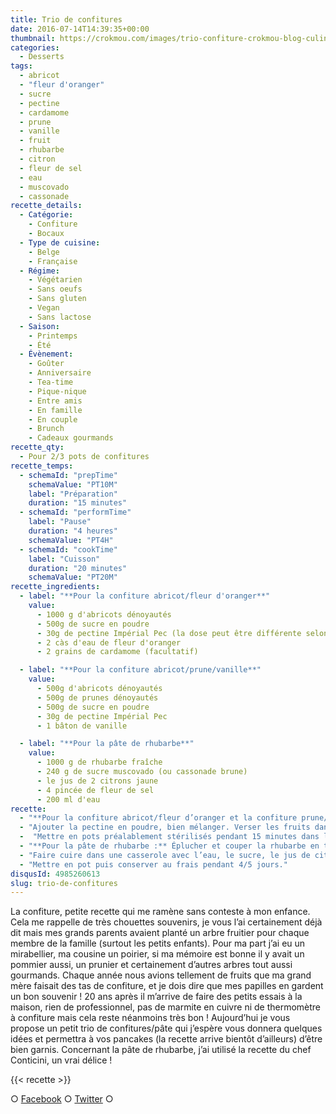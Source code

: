 ```yaml
---
title: Trio de confitures
date: 2016-07-14T14:39:35+00:00
thumbnail: https://crokmou.com/images/trio-confiture-crokmou-blog-culinaire.jpg
categories:
  - Desserts
tags:
  - abricot
  - "fleur d'oranger"
  - sucre
  - pectine
  - cardamome
  - prune
  - vanille
  - fruit
  - rhubarbe
  - citron
  - fleur de sel
  - eau
  - muscovado
  - cassonade
recette_details:
  - Catégorie:
    - Confiture
    - Bocaux
  - Type de cuisine:
    - Belge
    - Française
  - Régime:
    - Végétarien
    - Sans oeufs
    - Sans gluten
    - Vegan
    - Sans lactose
  - Saison:
    - Printemps
    - Été
  - Évènement:
    - Goûter
    - Anniversaire
    - Tea-time
    - Pique-nique
    - Entre amis
    - En famille
    - En couple
    - Brunch
    - Cadeaux gourmands
recette_qty:
  - Pour 2/3 pots de confitures
recette_temps:
  - schemaId: "prepTime"
    schemaValue: "PT10M"
    label: "Préparation"
    duration: "15 minutes"
  - schemaId: "performTime"
    label: "Pause"
    duration: "4 heures"
    schemaValue: "PT4H"
  - schemaId: "cookTime"
    label: "Cuisson"
    duration: "20 minutes"
    schemaValue: "PT20M"
recette_ingredients:
  - label: "**Pour la confiture abricot/fleur d'oranger**"
    value:
      - 1000 g d'abricots dénoyautés
      - 500g de sucre en poudre
      - 30g de pectine Impérial Pec (la dose peut être différente selon les marques)
      - 2 càs d'eau de fleur d'oranger
      - 2 grains de cardamome (facultatif)

  - label: "**Pour la confiture abricot/prune/vanille**"
    value:
      - 500g d'abricots dénoyautés
      - 500g de prunes dénoyautés
      - 500g de sucre en poudre
      - 30g de pectine Impérial Pec
      - 1 bâton de vanille

  - label: "**Pour la pâte de rhubarbe**"
    value:
      - 1000 g de rhubarbe fraîche
      - 240 g de sucre muscovado (ou cassonade brune)
      - le jus de 2 citrons jaune
      - 4 pincée de fleur de sel
      - 200 ml d'eau
recette:
  - "**Pour la confiture abricot/fleur d’oranger et la confiture prune/abricot/vanille :** laver les fruits, les couper en deux et enlever le noyau. Dans un saladier, verser le sucre sur les fruits et ajouter la fleur d’oranger et/ou la vanille selon la recette. Mélanger avec les mains et laisser macérer pendant 2/3h à température ambiante."
  - "Ajouter la pectine en poudre, bien mélanger. Verser les fruits dans une casserole et faire cuire à feu doux pendant 20/30 minutes environ. Enlever la mousse au fur et à mesure qu’elle se forme. Pour vérifier si votre confiture est prête, verser une petite goutte sur une soucoupe préalablement mise au frais, si lorsque vous penchez la soucoupe la goutte ne coule pas, votre confiture est prête ! (Pour ceux qui n’aiment pas les morceaux, comme moi, mixer avant de mettre en pots)"
  -  "Mettre en pots préalablement stérilisés pendant 15 minutes dans l’eau bouillante. Bien fermer et retourner le pot."
  - "**Pour la pâte de rhubarbe :** Éplucher et couper la rhubarbe en tronçons, eux même coupés en deux dans le sens de la longueur par après."
  - "Faire cuire dans une casserole avec l’eau, le sucre, le jus de citron et la fleur de sel pendant 25/30 minutes environ. Remuer régulièrement et ne pas hésiter à écraser un peu la rhubarbe avec la spatule. La compotée doit rester humide/crémeuse mais toute l’eau doit être évaporée. La texture doit être assez ferme."
  - "Mettre en pot puis conserver au frais pendant 4/5 jours."
disqusId: 4985260613
slug: trio-de-confitures
---
```


La confiture, petite recette qui me ramène sans conteste à mon enfance. Cela me rappelle de très chouettes souvenirs, je vous l’ai certainement déjà dit mais mes grands parents avaient planté un arbre fruitier pour chaque membre de la famille (surtout les petits enfants). Pour ma part j’ai eu un mirabellier, ma cousine un poirier, si ma mémoire est bonne il y avait un pommier aussi, un prunier et certainement d’autres arbres tout aussi gourmands. Chaque année nous avions tellement de fruits que ma grand mère faisait des tas de confiture, et je dois dire que mes papilles en gardent un bon souvenir ! 20 ans après il m’arrive de faire des petits essais à la maison, rien de professionnel, pas de marmite en cuivre ni de thermomètre à confiture mais cela reste néanmoins très bon ! Aujourd’hui je vous propose un petit trio de confitures/pâte qui j’espère vous donnera quelques idées et permettra à vos pancakes (la recette arrive bientôt d’ailleurs) d’être bien garnis. Concernant la pâte de rhubarbe, j’ai utilisé la recette du chef Conticini, un vrai délice !

{{< recette >}}

○ [Facebook](https://www.facebook.com/crokmou.blog) ○ [Twitter](https://twitter.com/Crokmou) ○
